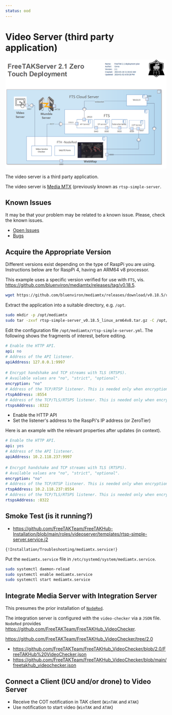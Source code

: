 ```yaml
---
status: ood
---
```


# Video Server (third party application)


![image](../images/zero-touch-deply-default.png)

The video server is a third party application.

The video server is [Media MTX](https://github.com/bluenviron/mediamtx) (previously known as `rtsp-simple-server`.

## Known Issues

It may be that your problem may be related to a known issue.
Please, check the known issues.

* [Open Issues](https://github.com/FreeTAKTeam/FreeTAKHub_VideoChecker/issues)
* [Bugs](https://github.com/FreeTAKTeam/FreeTAKHub_VideoChecker/labels/bug)


## Acquire the Appropriate Version

Different versions exist depending on the type of RaspPi you are using.
Instructions below are for RaspPi 4, having an ARM64 v8 processor.

This example uses a specific version verified for use with `FTS`,
vis. <https://github.com/bluenviron/mediamtx/releases/tag/v0.18.5>.

```bash
wget https://github.com/bluenviron/mediamtx/releases/download/v0.18.5/rtsp-simple-server_v0.18.5_linux_arm64v8.tar.gz
```

Extract the application into a suitable directory, e.g. `/opt`.
```bash
sudo mkdir -p /opt/mediamtx
sudo tar -zxvf rtsp-simple-server_v0.18.5_linux_arm64v8.tar.gz -C /opt/mediamtx/
```

Edit the configuration file `/opt/mediamtx/rtsp-simple-server.yml`.
The following shows the fragments of interest, before editing.
```yaml
# Enable the HTTP API.
api: no
# Address of the API listener.
apiAddress: 127.0.0.1:9997

# Encrypt handshake and TCP streams with TLS (RTSPS).
# Available values are "no", "strict", "optional".
encryption: "no"
# Address of the TCP/RTSP listener. This is needed only when encryption is "no" or "optional".
rtspAddress: :8554
# Address of the TCP/TLS/RTSPS listener. This is needed only when encryption is "strict" or "optional".
rtspsAddress: :8322
```
* Enable the HTTP API
* Set the listener's address to the RaspPi's IP address (or ZeroTier)

Here is an example with the relevant properties after updates (in context).
```yaml
# Enable the HTTP API.
api: yes
# Address of the API listener.
apiAddress: 10.2.118.237:9997

# Encrypt handshake and TCP streams with TLS (RTSPS).
# Available values are "no", "strict", "optional".
encryption: "no"
# Address of the TCP/RTSP listener. This is needed only when encryption is "no" or "optional".
rtspAddress: 10.2.118.237:8554
# Address of the TCP/TLS/RTSPS listener. This is needed only when encryption is "strict" or "optional".
rtspsAddress: :8322
```

## Smoke Test (is it running?)

* https://github.com/FreeTAKTeam/FreeTAKHub-Installation/blob/main/roles/videoserver/templates/rtsp-simple-server.service.j2

```text
{!Installation/Troubleshooting/mediamtx.service!}
```

Put the `mediamtx.service` file in `/etc/systemd/system/mediamtx.service`.
```bash
sudo systemctl daemon-reload
sudo systemctl enable mediamtx.service
sudo systemctl start mediamtx.service
```

## Integrate Media Server with Integration Server

This presumes the prior installation of [`NodeRed`](fts-hub-server).

The integration server is configured with the `video-checker` via a `JSON` file.
`NodeRed` provides <https://github.com/FreeTAKTeam/FreeTAKHub_VideoChecker>.

<https://github.com/FreeTAKTeam/FreeTAKHub_VideoChecker/tree/2.0>

* <https://github.com/FreeTAKTeam/FreeTAKHub_VideoChecker/blob/2.0/FreeTAKHub%20VideoChecker.json>
* <https://github.com/FreeTAKTeam/FreeTAKHub_VideoChecker/blob/main/freetakhub_videochecker.json>

## Connect a Client (ICU and/or drone) to Video Server

* Receive the COT notification in TAK client (`WinTAK` and `ATAK`)
* Use notification to start video (`WinTAK` and `ATAK`)

